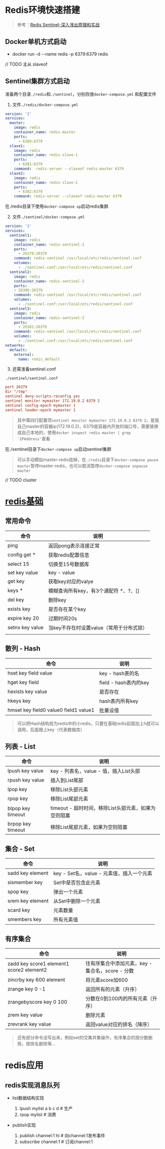 # Redis环境快速搭建

> 参考：[Redis Sentinel-深入浅出原理和实战](https://zhuanlan.zhihu.com/p/334983562)

## Docker单机方式启动
- docker run -d --name redis -p 6379:6379 redis

// TODO 主从 slaveof

## Sentinel集群方式启动

准备两个目录`./redis`和`./sentinel`，分别存放`docker-compose.yml`  和配置文件

1. 文件`./redis/docker-compose.yml`

```yml
version: '2'
services:
  master:
    image: redis
    container_name: redis-master
    ports:
      - 6380:6379
  slave1:
    image: redis
    container_name: redis-slave-1
    ports:
      - 6381:6379
    command:  redis-server --slaveof redis-master 6379
  slave2:
    image: redis
    container_name: redis-slave-2
    ports:
      - 6382:6379
    command: redis-server --slaveof redis-master 6379
```

在./redis目录下使用`docker-compose up`启动redis集群

2. 文件`./sentinel/docker-compose.yml`

```yml
version: '2'
services:
  sentinel1:
    image: redis
    container_name: redis-sentinel-1
    ports:
      - 26379:26379
    command: redis-sentinel /usr/local/etc/redis/sentinel.conf
    volumes:
      - ./sentinel.conf:/usr/local/etc/redis/sentinel.conf
  sentinel2:
    image: redis
    container_name: redis-sentinel-2
    ports:
    - 26380:26379
    command: redis-sentinel /usr/local/etc/redis/sentinel.conf
    volumes:
      - ./sentinel.conf:/usr/local/etc/redis/sentinel.conf
  sentinel3:
    image: redis
    container_name: redis-sentinel-3
    ports:
      - 26381:26379
    command: redis-sentinel /usr/local/etc/redis/sentinel.conf
    volumes:
      - ./sentinel.conf:/usr/local/etc/redis/sentinel.conf
networks:
  default:
    external:
      name: redis_default
```

3. 还需准备sentinel.conf

`./sentinel/sentinel.conf`

```conf
port 26379
dir "/tmp"
sentinel deny-scripts-reconfig yes
sentinel monitor mymaster 172.19.0.2 6379 2
sentinel config-epoch mymaster 1
sentinel leader-epoch mymaster 1
```

>  其中第四行配置项`sentinel monitor mymaster 172.19.0.2 6379 2`，是我自己master的容器ip(172.19.0.2)，6379是容器内开放的端口号，需要替换成自己本地的，使用`docker inspect redis-master | grep 'IPAddress'`查看

在./sentinel目录下`docker-compose up`启动sentinel集群

> 可以手动模拟master-redis挂掉，在`./redis`目录下`docker-compose pause master`暂停master-redis，也可以取消暂停`docker-compose unpause master`

// TODO cluster


# [redis基础](https://juejin.im/post/6857667542652190728)
## 常用命令

| 命令            | 说明                                     |
| --------------- | ---------------------------------------- |
| ping            | 返回pong表示连接正常                     |
| config get *    | 获取redis配置信息                        |
| select 15       | 切换至15号数据库                         |
| set key value   | key - value                              |
| get key         | 获取key对应的valye                       |
| keys *          | 模糊查询所有key，有3个通配符 *、?、[]    |
| del key         | 删除key                                  |
| exists key      | 是否存在某个key                          |
| expire key 20   | 过期时间20s                              |
| setnx key value | 当key不存在时设置value（常用于分布式锁） |
|                 |                                          |

## 散列 - Hash

| 命令                                  | 说明                  |
| ------------------------------------- | --------------------- |
| hset key field value                  | key - hash表的名      |
| hget key field                        | field - hash表内的key |
| hexists key value                     | 是否存在              |
| hkeys key                             | hash表内所有key       |
| hmset key field0 value0 field1 value1 | 批量设值              |

> 可以把Hash结构视为redis中的小redis，只要在基础redis前面加上h就可以调用，后面跟上key（代表数据库）	

## 列表 - List

| 命令              | 说明                                                 |
| ----------------- | ---------------------------------------------------- |
| lpush key value   | key - 列表名，value - 值，插入List头部               |
| rpush key value   | 插入到List尾部                                       |
| lpop key          | 移除List头部元素                                     |
| rpop key          | 移除List尾部元素                                     |
| blpop key timeout | timeout - 超时时间，移除List头部元素，如果为空则阻塞 |
| brpop key timeout | 移除List尾部元素，如果为空则阻塞                     |

## 集合 - Set

| 命令             | 说明                                      |
| ---------------- | ----------------------------------------- |
| sadd key element | key - Set名，value - 元素值，插入一个元素 |
| sismember key    | Set中是否包含此元素                       |
| spop key         | 弹出一个元素                              |
| srem key element | 从Set中删除一个元素                       |
| scard key        | 元素数量                                  |
| smembers key     | 所有元素值                                |

## 有序集合

| 命令                                     | 说明                                             |
| ---------------------------------------- | ------------------------------------------------ |
| zadd key score1 element1 score2 element2 | 往有序集合中添加元素，key - 集合名，score - 分数 |
| zincrby key 600 element                  | 将元素score加600                                 |
| zrange key 0 -1                          | 返回所有的元素（升序）                           |
| zrangebyscore key 0 100                  | 分数在0到100内的所有元素（升序）                 |
| zrem key value                           | 删除元素                                         |
| zrevrank key value                       | 返回value对应的排名（降序）                      |

> 还有部分命令没写出来，例如set的交集并集操作，有序集合的按分数删除，按排名删除等...





# redis应用

## redis实现消息队列
- list数据结构实现
  1. lpush mylist a b c d # 生产
  2. rpop mylist # 消费

- publish实现
  1. publish channel:1 hi # 向channel:1发布事件
  2. subscribe channel:1 # 订阅channel:1



